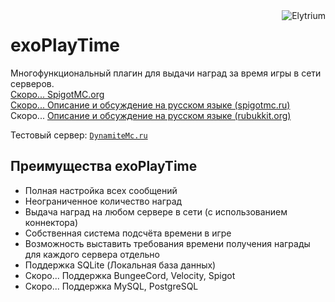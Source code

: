 <img src="https://avatars.githubusercontent.com/u/59437511?s=40&v=4" alt="Elytrium" align="right">

# exoPlayTime

Многофункциональный плагин для выдачи наград за время игры в сети серверов. \
[Скоро... SpigotMC.org]() \
[Скоро... Описание и обсуждение на русском языке (spigotmc.ru)]() \
Скоро... [Описание и обсуждение на русском языке (rubukkit.org)]()

Тестовый сервер: [``DynamiteMc.ru``](https://hotmc.ru/minecraft-server-230011)

## Преимущества exoPlayTime

- Полная настройка всех сообщений
- Неограниченное количество наград
- Выдача наград на любом сервере в сети (с использованием коннектора)
- Собственная система подсчёта времени в игре
- Возможность выставить требования времени получения награды для каждого сервера отдельно
- Поддержка SQLite (Локальная база данных)
- Скоро... Поддержка BungeeCord, Velocity, Spigot
- Скоро... Поддержка MySQL, PostgreSQL
